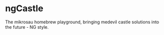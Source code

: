 # ngCastle
The mikrosau homebrew playground, bringing medevil castle solutions into the future - NG style. 
